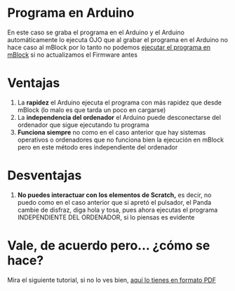 
# Programa en Arduino

En este caso se graba el programa en el Arduino y el Arduino automáticamente lo ejecuta OJO que al grabar el programa en el Arduino no hace caso al mBlock por lo tanto no podemos [ejecutar el programa en mBlock](programa_en_mblock.html) si no actualizamos el Firmware antes

# Ventajas

1. La **rapidez** el Arduino ejecuta el programa con más rapidez que desde mBlock (lo malo es que tarda un poco en cargarse)
1. La **independencia del ordenador** el Arduino puede desconectarse del ordenador que sigue ejecutando tu programa
1. **Funciona siempre** no como en el caso anterior que hay sistemas operativos o ordenadores que no funciona bien la ejecución en mBlock pero en este método eres independiente del ordenador

# Desventajas

1. **No puedes interactuar con los elementos de Scratch,** es decir, no puedo como en el caso anterior que si apretó el pulsador, el Panda cambie de disfraz, diga hola y tosa, pues ahora ejecutas el programa INDEPENDIENTE DEL ORDENADOR, si lo piensas es evidente

# Vale, de acuerdo pero... ¿cómo se hace?

Mira el siguiente tutorial, si no lo ves bien, [aquí lo tienes en formato PDF](http://aularagon.catedu.es/materialesaularagon2013/arduino/videos/Upload-Arduino.pdf)


